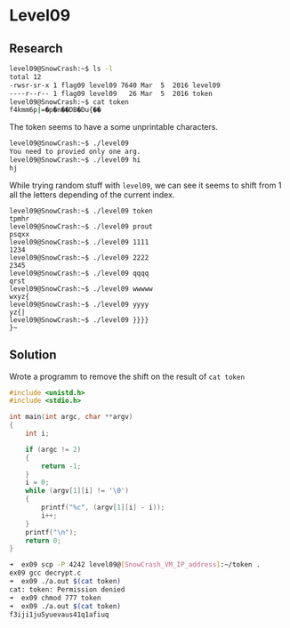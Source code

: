 # Level09

## Research

```bash
level09@SnowCrash:~$ ls -l
total 12
-rwsr-sr-x 1 flag09 level09 7640 Mar  5  2016 level09
----r--r-- 1 flag09 level09   26 Mar  5  2016 token
level09@SnowCrash:~$ cat token
f4kmm6p|=�p�n��DB�Du{��
```
The token seems to have a some unprintable characters.

```bash
level09@SnowCrash:~$ ./level09
You need to provied only one arg.
level09@SnowCrash:~$ ./level09 hi
hj
```

While trying random stuff with `level09`, we can see it seems to shift from 1 all the letters depending of the current index.

```
level09@SnowCrash:~$ ./level09 token
tpmhr
level09@SnowCrash:~$ ./level09 prout
psqxx
level09@SnowCrash:~$ ./level09 1111
1234
level09@SnowCrash:~$ ./level09 2222
2345
level09@SnowCrash:~$ ./level09 qqqq
qrst
level09@SnowCrash:~$ ./level09 wwwww
wxyz{
level09@SnowCrash:~$ ./level09 yyyy
yz{|
level09@SnowCrash:~$ ./level09 }}}}
}~

```
## Solution

Wrote a programm to remove the shift on the result of `cat token`

```c
#include <unistd.h>
#include <stdio.h>

int main(int argc, char **argv)
{
    int i;

    if (argc != 2)
    {
        return -1;
    }
    i = 0;
    while (argv[1][i] != '\0')
    {
        printf("%c", (argv[1][i] - i));
        i++;
    }
    printf("\n");
    return 0;
}
```

```bash
➜  ex09 scp -P 4242 level09@[SnowCrash_VM_IP_address]:~/token .
ex09 gcc decrypt.c
➜  ex09 ./a.out $(cat token)
cat: token: Permission denied
➜  ex09 chmod 777 token
➜  ex09 ./a.out $(cat token)
f3iji1ju5yuevaus41q1afiuq
```
